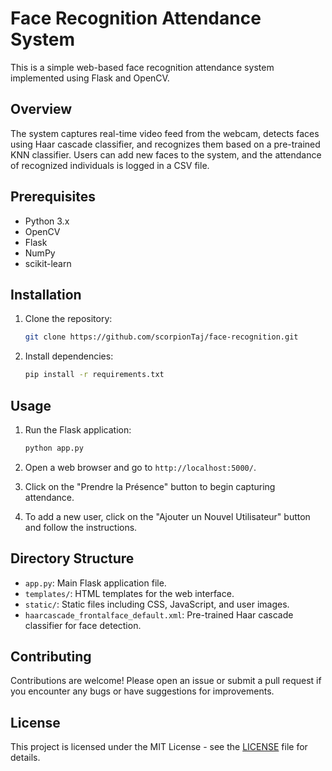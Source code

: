 # Face Recognition Attendance System

This is a simple web-based face recognition attendance system implemented using Flask and OpenCV.

## Overview

The system captures real-time video feed from the webcam, detects faces using Haar cascade classifier, and recognizes them based on a pre-trained KNN classifier. Users can add new faces to the system, and the attendance of recognized individuals is logged in a CSV file.

## Prerequisites

- Python 3.x
- OpenCV
- Flask
- NumPy
- scikit-learn

## Installation

1. Clone the repository:

    ```bash
    git clone https://github.com/scorpionTaj/face-recognition.git
    ```

2. Install dependencies:

    ```bash
    pip install -r requirements.txt
    ```

## Usage

1. Run the Flask application:

    ```bash
    python app.py
    ```

2. Open a web browser and go to `http://localhost:5000/`.

3. Click on the "Prendre la Présence" button to begin capturing attendance.

4. To add a new user, click on the "Ajouter un Nouvel Utilisateur" button and follow the instructions.

## Directory Structure

- `app.py`: Main Flask application file.
- `templates/`: HTML templates for the web interface.
- `static/`: Static files including CSS, JavaScript, and user images.
- `haarcascade_frontalface_default.xml`: Pre-trained Haar cascade classifier for face detection.

## Contributing

Contributions are welcome! Please open an issue or submit a pull request if you encounter any bugs or have suggestions for improvements.

## License

This project is licensed under the MIT License - see the [LICENSE](LICENSE) file for details.
